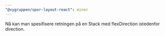 ```yaml
---
"@vygruppen/spor-layout-react": minor
---
```


Nå kan man spesifisere retningen på en Stack med flexDirection istedenfor direction.
